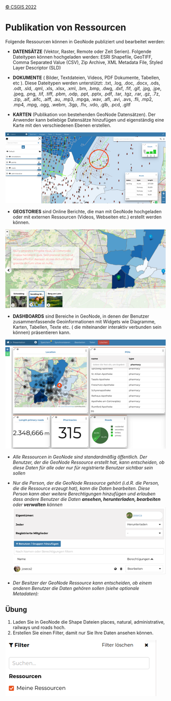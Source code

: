 <!-- the Menu -->

<link rel="stylesheet" media="all" href="../styles.css" />
<div id="logo"><a href="https://csgis.de">© CSGIS 2022</a></div>
<div id="menu"></div>
<div id="jumpMenu"></div>
<script src="../menu.js"></script>
<script src="../jumpmenu.js"></script>
<!-- the Menu -->

# Publikation von Ressourcen

Folgende Ressourcen können in GeoNode publiziert und bearbeitet werden:

- **DATENSÄTZE** (Vektor, Raster, Remote oder Zeit Serien). Folgende Dateitypen können hochgeladen werden:
  ESRI Shapefile, GeoTIFF, Comma Separated Value (CSV), Zip Archive, XML Metadata File, Styled Layer Descriptor (SLD)

- **DOKUMENTE** ( Bilder, Textdateien, Videos, PDF Dokumente, Tabellen, etc ).
  Diese Dateitypen werden unterstützt:
  .txt, .log, .doc, .docx, .ods, .odt, .sld, .qml, .xls, .xlsx, .xml, .bm, .bmp, .dwg, .dxf, .fif, .gif, .jpg, .jpe, .jpeg, .png, .tif, .tiff, .pbm, .odp, .ppt, .pptx, .pdf, .tar, .tgz, .rar, .gz, .7z, .zip, .aif, .aifc, .aiff, .au, .mp3, .mpga, .wav, .afl, .avi, .avs, .fli, .mp2, .mp4, .mpg, .ogg, .webm, .3gp, .flv, .vdo, .glb, .pcd, .gltf

- **KARTEN** (Publikation von bestehenden GeoNode Datensätzen). Der Anwender kann beliebige Datensätze hinzufügen und eigenständig eine Karte mit den verschiedenen Ebenen erstellen.

![Karten](images/image10_2.png)

- **GEOSTORIES** sind Online Berichte, die man mit  GeoNode hochgeladen oder mit externen Ressourcen (Videos, Webseiten etc.) erstellt werden können.

![Geostories](images/image11_2.png)

- **DASHBOARDS** sind Bereiche in GeoNode, in denen der Benutzer zusammenfassende Geoinformationen mit Widgets wie Diagramme, Karten, Tabellen, Texte etc. ( die miteinander interaktiv verbunden sein können) präsentieren kann.

![Dashboard](images/image12_2.png)


- *Alle Ressourcen in GeoNode sind standardmäßig öffentlich. Der Benutzer, der die GeoNode Ressource erstellt hat, kann entscheiden, ob diese Daten für alle oder nur für registrierte Benutzer sichtbar sein sollen*

- *Nur die Person, der die GeoNode Ressource  gehört (i.d.R. die Person, die die Ressource erzeugt hat), kann die Daten bearbeiten. Diese Person kann aber weitere Berechtigungen hinzufügen und erlauben dass andere Benutzer die Daten **ansehen, herunterladen, bearbeiten** oder **verwalten** können*
![Berechtigungen](images/image14_2.png)

- *Der Besitzer der GeoNode Ressource kann entscheiden, ob einem anderen Benutzer die Daten gehören sollen (siehe optionale Metadaten):*


## Übung

1. Laden Sie in GeoNode die Shape Dateien places, natural, administrative, railways und roads hoch.
2. Erstellen Sie einen Filter, damit nur Sie Ihre Daten ansehen können.

![Daten filtern](images/image17.png)
